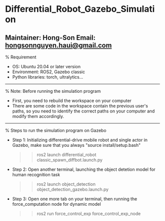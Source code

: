 # Differential_Robot_Gazebo_Simulation

Maintainer: Hong-Son
Email: hongsonnguyen.haui@gmail.com
---------------------------------------------------------------

% Requirement
- OS: Ubuntu 20.04 or later version
- Environment: ROS2, Gazebo classic
- Python libraries: torch, ultralytics...
---------------------------------------------------------------

% Note: Before running the simulation program
- First, you need to rebuild the workspace on your computer
- There are some code in the workspace contain the previous user's paths, so you need to identify the correct paths on your computer and modify them accordingly.
---------------------------------------------------------------

% Steps to run the simulation program on Gazebo
- Step 1: Initializing differential-drive mobile robot and single actor in Gazebo, make sure that you always "source install/setup.bash" 
  >> ros2 launch differential_robot classic_spawn_diffbot.launch.py
- Step 2: Open another terminal, launching the object detetion model for human recognition task
  >> ros2 launch object_detection object_detection_gazebo.launch.py
- Step 3: Open one more tab on your terminal, then running the force_computation node for dynamic model
  >> ros2 run force_control_exp force_control_exp_node

